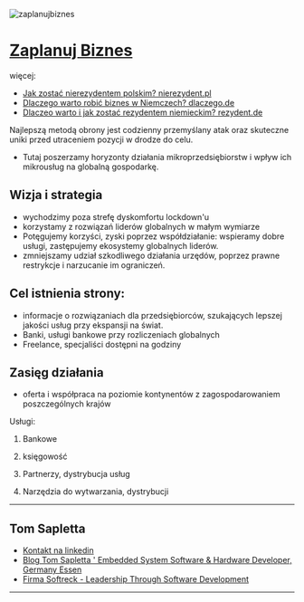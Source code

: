 ![zaplanujbiznes](https://logo.zaplanujbiznes.pl/1/cover.png)

# [Zaplanuj Biznes](https://www.zaplanujbiznes.pl/)

więcej:

+ [Jak zostać nierezydentem polskim? nierezydent.pl](https://www.nierezydent.pl/)
+ [Dlaczego warto robić biznes w Niemczech? dlaczego.de](https://www.dlaczego.de)
+ [Dlaczeo warto i jak zostać rezydentem niemieckim? rezydent.de](https://www.rezydent.de)


Najlepszą metodą obrony jest codzienny przemyślany atak oraz skuteczne uniki przed utraceniem pozycji w drodze do celu.

+ Tutaj poszerzamy horyzonty działania mikroprzedsiębiorstw i wpływ ich mikrousług na globalną gospodarkę.

## Wizja i strategia
+ wychodzimy poza strefę dyskomfortu lockdown'u
+ korzystamy z rozwiązań liderów globalnych w małym wymiarze
+ Potęgujemy korzyści, zyski poprzez współdziałanie: wspieramy dobre usługi, zastępujemy ekosystemy globalnych liderów.
+ zmniejszamy udział szkodliwego działania urzędów, poprzez prawne restrykcje i narzucanie im ograniczeń.            


## Cel istnienia strony:
+ informacje o rozwiązaniach dla przedsiębiorców, szukających lepszej jakości usług przy ekspansji na świat.
+ Banki, usługi bankowe przy rozliczeniach globalnych
+ Freelance, specjaliści dostępni na godziny

## Zasięg działania 
+ oferta i współpraca na poziomie kontynentów z zagospodarowaniem poszczególnych krajów

Usługi:

1. Bankowe

2. księgowość


3. Partnerzy, dystrybucja usług


4. Narzędzia do wytwarzania, dystrybucji


---

## Tom Sapletta
+ [Kontakt na linkedin](https://www.linkedin.com/in/tom-sapletta-com/)
+ [Blog Tom Sapletta ' Embedded System Software & Hardware Developer, Germany Essen](https://tom.sapletta.pl/)
+ [Firma Softreck - Leadership Through Software Development](https://softreck.pl/)

---
